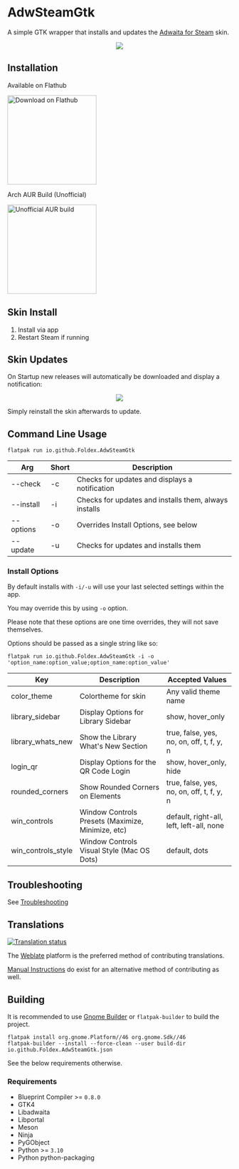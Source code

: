 # AdwSteamGtk

A simple GTK wrapper that installs and updates the [Adwaita for Steam](https://github.com/tkashkin/Adwaita-for-Steam) skin.

<p align="center"><img src="img/screen.png?raw=true" /></p>

## Installation

Available on Flathub

<a href="https://flathub.org/apps/details/io.github.Foldex.AdwSteamGtk">
    <img width="200" alt="Download on Flathub" src="https://flathub.org/assets/badges/flathub-badge-i-en.svg"/>
</a>

<br/>

Arch AUR Build (Unofficial)

<a href="https://aur.archlinux.org/packages/adwsteamgtk">
    <img width="200" alt="Unofficial AUR build" src="https://img.shields.io/aur/version/adwsteamgtk?style=for-the-badge">
</a>

## Skin Install

1. Install via app
2. Restart Steam if running

## Skin Updates

On Startup new releases will automatically be downloaded and display a notification:

<p align="center"><img src="img/update.png?raw=true" /></p>

Simply reinstall the skin afterwards to update.

## Command Line Usage

`flatpak run io.github.Foldex.AdwSteamGtk`

| Arg             | Short  | Description                                              |
| --------------  | ------ | -------------------------------------------------------- |
| --check         | -c     | Checks for updates and displays a notification           |
| --install       | -i     | Checks for updates and installs them, always installs    |
| --options       | -o     | Overrides Install Options, see below                     |
| --update        | -u     | Checks for updates and installs them                     |

### Install Options

By default installs with `-i/-u` will use your last selected settings within the app.

You may override this by using `-o` option.

Please note that these options are one time overrides, they will not save themselves.

Options should be passed as a single string like so:

`flatpak run io.github.Foldex.AdwSteamGtk -i -o 'option_name:option_value;option_name:option_value'`

| Key                | Description                                                 | Accepted Values                                          |
| ------------------ | ----------------------------------------------------------- | -------------------------------------------------------- |
| color_theme        | Colortheme for skin                                         | Any valid theme name                                     |
| library_sidebar    | Display Options for Library Sidebar                         | show, hover_only                                         |
| library_whats_new  | Show the Library What's New Section                         | true, false, yes, no, on, off, t, f, y, n                |
| login_qr           | Display Options for the QR Code Login                       | show, hover_only, hide                                   |
| rounded_corners    | Show Rounded Corners on Elements                            | true, false, yes, no, on, off, t, f, y, n                |
| win_controls       | Window Controls Presets (Maximize, Minimize, etc)           | default, right-all, left, left-all, none                 |
| win_controls_style | Window Controls Visual Style (Mac OS Dots)                  | default, dots                                            |

## Troubleshooting

See [Troubleshooting](https://github.com/Foldex/AdwSteamGtk/wiki/Troubleshooting)

## Translations

<a href="https://hosted.weblate.org/engage/adwsteamgtk/">
    <img src="https://hosted.weblate.org/widgets/adwsteamgtk/-/adwsteamgtk/multi-auto.svg" alt="Translation status" />
</a>

The [Weblate](https://hosted.weblate.org/projects/adwsteamgtk/adwsteamgtk/) platform is the preferred method of contributing translations.

[Manual Instructions](/po) do exist for an alternative method of contributing as well.

## Building

It is recommended to use [Gnome Builder](https://wiki.gnome.org/Apps/Builder) or `flatpak-builder` to build the project.

```
flatpak install org.gnome.Platform//46 org.gnome.Sdk//46
flatpak-builder --install --force-clean --user build-dir io.github.Foldex.AdwSteamGtk.json
```

See the below requirements otherwise.

### Requirements

- Blueprint Compiler >= `0.8.0`
- GTK4
- Libadwaita
- Libportal
- Meson
- Ninja
- PyGObject
- Python >= `3.10`
- Python python-packaging

